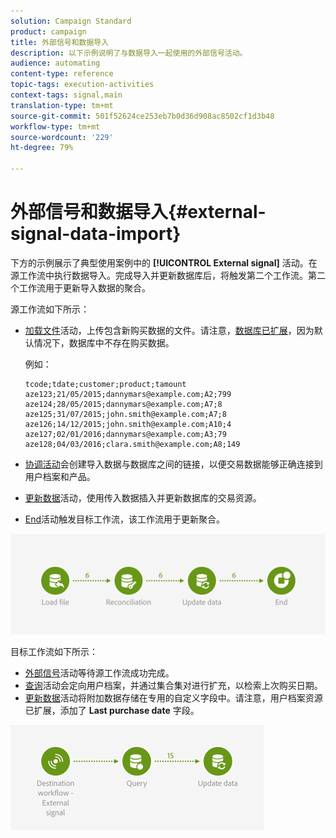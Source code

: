 ```yaml
---
solution: Campaign Standard
product: campaign
title: 外部信号和数据导入
description: 以下示例说明了与数据导入一起使用的外部信号活动。
audience: automating
content-type: reference
topic-tags: execution-activities
context-tags: signal,main
translation-type: tm+mt
source-git-commit: 501f52624ce253eb7b0d36d908ac8502cf1d3b48
workflow-type: tm+mt
source-wordcount: '229'
ht-degree: 79%

---
```



# 外部信号和数据导入{#external-signal-data-import}

下方的示例展示了典型使用案例中的 **[!UICONTROL External signal]** 活动。在源工作流中执行数据导入。完成导入并更新数据库后，将触发第二个工作流。第二个工作流用于更新导入数据的聚合。

源工作流如下所示：

* [加载文件](../../automating/using/load-file.md)活动，上传包含新购买数据的文件。请注意，[数据库已扩展](../../developing/using/data-model-concepts.md)，因为默认情况下，数据库中不存在购买数据。

   例如：

   ```
   tcode;tdate;customer;product;tamount
   aze123;21/05/2015;dannymars@example.com;A2;799
   aze124;28/05/2015;dannymars@example.com;A7;8
   aze125;31/07/2015;john.smith@example.com;A7;8
   aze126;14/12/2015;john.smith@example.com;A10;4
   aze127;02/01/2016;dannymars@example.com;A3;79
   aze128;04/03/2016;clara.smith@example.com;A8;149
   ```

* [协调活动](../../automating/using/reconciliation.md)会创建导入数据与数据库之间的链接，以便交易数据能够正确连接到用户档案和产品。
* [更新数据](../../automating/using/update-data.md)活动，使用传入数据插入并更新数据库的交易资源。
* [End](../../automating/using/start-and-end.md)活动触发目标工作流，该工作流用于更新聚合。

![](assets/signal_example_source1.png)

目标工作流如下所示：

* [外部信号](../../automating/using/external-signal.md)活动等待源工作流成功完成。
* [查询](../../automating/using/query.md#enriching-data)活动会定向用户档案，并通过集合集对进行扩充，以检索上次购买日期。
* [更新数据](../../automating/using/update-data.md)活动将附加数据存储在专用的自定义字段中。请注意，用户档案资源已扩展，添加了 **Last purchase date** 字段。

![](assets/signal_example_source2.png)
